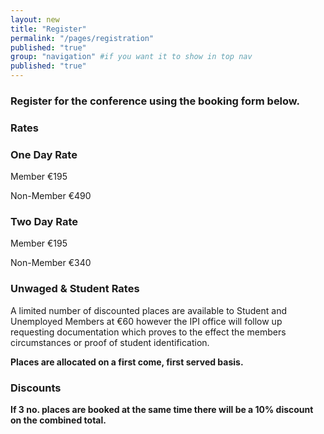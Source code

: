 ```yaml
---
layout: new
title: "Register"
permalink: "/pages/registration"
published: "true"
group: "navigation" #if you want it to show in top nav
published: "true"
---
```


### Register for the conference using the booking form below.

### Rates

### One Day Rate

Member							€195

Non-Member						€490

### Two Day Rate

Member							€195

Non-Member						€340

### Unwaged & Student Rates

A limited number of discounted places are available to Student and Unemployed Members at €60 however the IPI office will follow up requesting documentation which proves to the effect the members circumstances or proof of student identification.

**Places are allocated on a first come, first served basis.**


### Discounts

**If 3 no. places are booked at the same time there will be a 10% discount on the combined total.**

